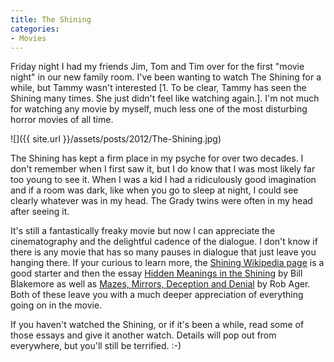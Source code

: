 ```yaml
---
title: The Shining
categories:
- Movies
---
```


Friday night I had my friends Jim, Tom and Tim over for the first "movie night" in our new family room. I've been wanting to watch The Shining for a while, but Tammy wasn't interested [1. To be clear, Tammy has seen the Shining many times. She just didn't feel like watching again.]. I'm not much for watching any movie by myself, much less one of the most disturbing horror movies of all time.

![]({{ site.url }}/assets/posts/2012/The-Shining.jpg)

The Shining has kept a firm place in my psyche for over two decades. I don't remember when I first saw it, but I do know that I was most likely far too young to see it. When I was a kid I had a ridiculously good imagination and if a room was dark, like when you go to sleep at night, I could see clearly whatever was in my head. The Grady twins were often in my head after seeing it.

It's still a fantastically freaky movie but now I can appreciate the cinematography and the delightful cadence of the dialogue. I don't know if there is any movie that has so many pauses in dialogue that just leave you hanging there. If your curious to learn more, the [Shining Wikipedia page](http://en.wikipedia.org/wiki/The_Shining_(film)) is a good starter and then the essay [Hidden Meanings in the Shining](http://www.drummerman.net/shining/essays.html) by Bill Blakemore as well as [Mazes, Mirrors, Deception and Denial](http://www.collativelearning.com/the%20shining.html) by Rob Ager. Both of these leave you with a much deeper appreciation of everything going on in the movie.

If you haven't watched the Shining, or if it's been a while, read some of those essays and give it another watch. Details will pop out from everywhere, but you'll still be terrified. :-)
